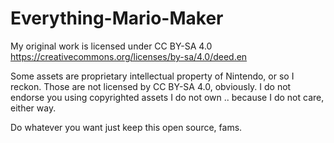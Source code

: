 # Everything-Mario-Maker

My original work is licensed under CC BY-SA 4.0
https://creativecommons.org/licenses/by-sa/4.0/deed.en

Some assets are proprietary intellectual property of Nintendo, or so I reckon. Those are not licensed by CC BY-SA 4.0, obviously.
I do not endorse you using copyrighted assets I do not own .. because I do not care, either way.

Do whatever you want just keep this open source, fams.
